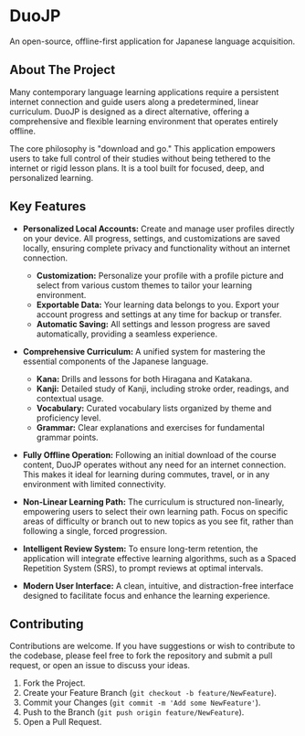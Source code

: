 # DuoJP

An open-source, offline-first application for Japanese language acquisition.

## About The Project

Many contemporary language learning applications require a persistent internet connection and guide users along a predetermined, linear curriculum. DuoJP is designed as a direct alternative, offering a comprehensive and flexible learning environment that operates entirely offline.

The core philosophy is "download and go." This application empowers users to take full control of their studies without being tethered to the internet or rigid lesson plans. It is a tool built for focused, deep, and personalized learning.

## Key Features

*   **Personalized Local Accounts:** Create and manage user profiles directly on your device. All progress, settings, and customizations are saved locally, ensuring complete privacy and functionality without an internet connection.
    *   **Customization:** Personalize your profile with a profile picture and select from various custom themes to tailor your learning environment.
    *   **Exportable Data:** Your learning data belongs to you. Export your account progress and settings at any time for backup or transfer.
    *   **Automatic Saving:** All settings and lesson progress are saved automatically, providing a seamless experience.

*   **Comprehensive Curriculum:** A unified system for mastering the essential components of the Japanese language.
    *   **Kana:** Drills and lessons for both Hiragana and Katakana.
    *   **Kanji:** Detailed study of Kanji, including stroke order, readings, and contextual usage.
    *   **Vocabulary:** Curated vocabulary lists organized by theme and proficiency level.
    *   **Grammar:** Clear explanations and exercises for fundamental grammar points.

*   **Fully Offline Operation:** Following an initial download of the course content, DuoJP operates without any need for an internet connection. This makes it ideal for learning during commutes, travel, or in any environment with limited connectivity.

*   **Non-Linear Learning Path:** The curriculum is structured non-linearly, empowering users to select their own learning path. Focus on specific areas of difficulty or branch out to new topics as you see fit, rather than following a single, forced progression.

*   **Intelligent Review System:** To ensure long-term retention, the application will integrate effective learning algorithms, such as a Spaced Repetition System (SRS), to prompt reviews at optimal intervals.

*   **Modern User Interface:** A clean, intuitive, and distraction-free interface designed to facilitate focus and enhance the learning experience.

## Contributing

Contributions are welcome. If you have suggestions or wish to contribute to the codebase, please feel free to fork the repository and submit a pull request, or open an issue to discuss your ideas.

1.  Fork the Project.
2.  Create your Feature Branch (`git checkout -b feature/NewFeature`).
3.  Commit your Changes (`git commit -m 'Add some NewFeature'`).
4.  Push to the Branch (`git push origin feature/NewFeature`).
5.  Open a Pull Request.